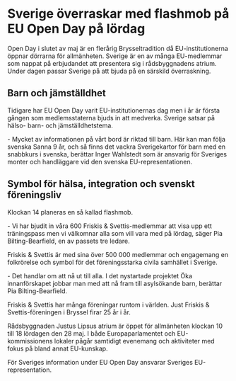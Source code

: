 # Sverige överraskar med flashmob på EU Open Day på lördag

Open Day i slutet av maj är en flerårig Brysseltradition då EU\-institutionerna öppnar dörrarna för allmänheten. Sverige är en av många EU\-medlemmar som nappat på erbjudandet att presentera sig i rådsbyggnadens atrium. Under dagen passar Sverige på att bjuda på en särskild överraskning.


## Barn och jämställdhet

Tidigare har EU Open Day varit EU\-institutionernas dag men i år är första gången som medlemsstaterna bjuds in att medverka. Sverige satsar på hälso\- barn\- och jämställdhetstema.

\- Mycket av informationen på vårt bord är riktad till barn. Här kan man följa svenska Sanna 9 år, och så finns det vackra Sverigekartor för barn med en snabbkurs i svenska, berättar Inger Wahlstedt som är ansvarig för Sveriges monter och handläggare vid den svenska EU\-representationen.

## Symbol för hälsa, integration och svenskt föreningsliv

Klockan 14 planeras en så kallad flashmob.

\- Vi har bjudit in våra 600 Friskis \& Svettis\-medlemmar att visa upp ett träningspass men vi välkomnar alla som vill vara med på lördag, säger Pia Bilting\-Bearfield, en av passets tre ledare.

Friskis \& Svettis är med sina över 500 000 medlemmar och engagemang en folkrörelse och symbol för det föreningsstarka civila samhället i Sverige.

\- Det handlar om att nå ut till alla. I det nystartade projektet Öka innanförskapet jobbar man med att nå fram till asylsökande barn, berättar Pia Bilting\-Bearfield.

Friskis \& Svettis har många föreningar runtom i världen. Just Friskis \& Svettis\-föreningen i Bryssel firar 25 år i år.

Rådsbyggnaden Justus Lipsus atrium är öppet för allmänheten klockan 10 till 18 lördagen den 28 maj. I både Europaparlamentet och EU\-kommissionens lokaler pågår samtidigt evenemang och aktiviteter med fokus på bland annat EU\-kunskap.

För Sveriges information under EU Open Day ansvarar Sveriges EU\-representation.
